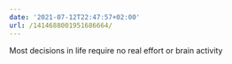 ```yaml
---
date: '2021-07-12T22:47:57+02:00'
url: /1414688001951686664/
---
```

Most decisions in life require no real effort or brain activity
